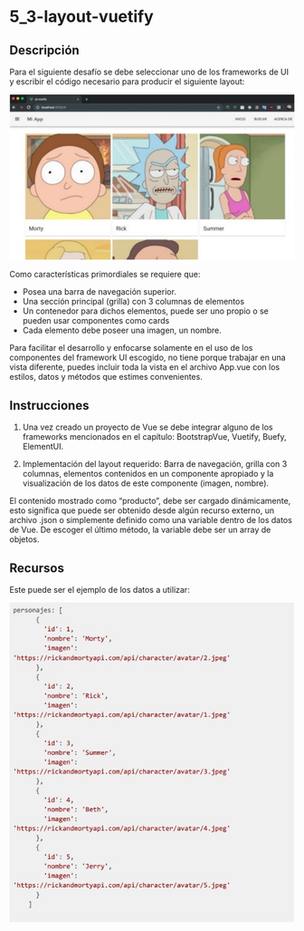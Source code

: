 # 5_3-layout-vuetify

## Descripción

Para el siguiente desafío se debe seleccionar uno de los frameworks de UI y escribir el
código necesario para producir el siguiente layout:

![img1](src/ReadmeIMG/1.jpg)

Como características primordiales se requiere que:

- Posea una barra de navegación superior.
- Una sección principal (grilla) con 3 columnas de elementos
- Un contenedor para dichos elementos, puede ser uno propio o se pueden usar
  componentes como cards
- Cada elemento debe poseer una imagen, un nombre.

Para facilitar el desarrollo y enfocarse solamente en el uso de los componentes del
framework UI escogido, no tiene porque trabajar en una vista diferente, puedes incluir toda la
vista en el archivo App.vue con los estilos, datos y métodos que estimes convenientes.

## Instrucciones

1. Una vez creado un proyecto de Vue se debe integrar alguno de los frameworks
   mencionados en el capítulo: BootstrapVue, Vuetify, Buefy, ElementUI.

1. Implementación del layout requerido: Barra de navegación, grilla con 3 columnas,
   elementos contenidos en un componente apropiado y la visualización de los datos
   de este componente (imagen, nombre).

El contenido mostrado como “producto”, debe ser cargado dinámicamente, esto significa
que puede ser obtenido desde algún recurso externo, un archivo .json o simplemente
definido como una variable dentro de los datos de Vue. De escoger el último método, la
variable debe ser un array de objetos.

## Recursos

Este puede ser el ejemplo de los datos a utilizar:

![img2](src/ReadmeIMG/2.jpg)
